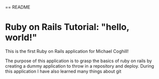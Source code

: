 == README

# Ruby on Rails Tutorial: "hello, world!"

This is the first Ruby on Rails application for Michael Coghill!

The purpose of this application is to grasp the basics of ruby on rails by creating
	a dummy application to throw in a repository and deploy. During this 
	application I have also learned many things about git
